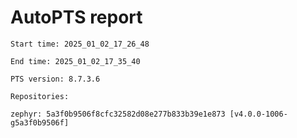 # AutoPTS report

    Start time: 2025_01_02_17_26_48

    End time: 2025_01_02_17_35_40

    PTS version: 8.7.3.6

    Repositories:

	zephyr: 5a3f0b9506f8cfc32582d08e277b833b39e1e873 [v4.0.0-1006-g5a3f0b9506f]
